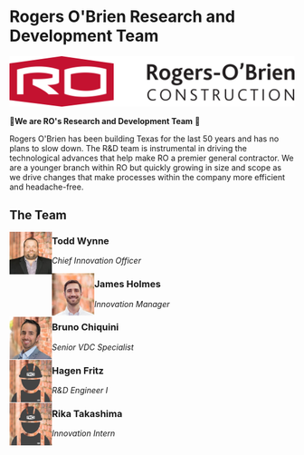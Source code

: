# Rogers O'Brien Research and Development Team

![ro_logo](https://github.com/rogers-obrien-rad/.github/blob/main/images/ro_logo.png)

🔬**We are RO's Research and Development Team** 🚀

Rogers O'Brien has been building Texas for the last 50 years and has no plans to slow down. The R&D team is instrumental in driving the technological advances that help make RO a premier general contractor. We are a younger branch within RO but quickly growing in size and scope as we drive changes that make processes within the company more efficient and headache-free.

## The Team


<img src="https://github.com/rogers-obrien-rad/.github/blob/main/images/Todd_Wynne.jpg" height=75 align="left">

### Todd Wynne
_Chief Innovation Officer_

<img src="https://github.com/rogers-obrien-rad/.github/blob/main/images/James_Holmes.jpg" height=75 align="left">

### James Holmes
_Innovation Manager_

<img src="https://github.com/rogers-obrien-rad/.github/blob/main/images/Bruno_Chiquini%20.jpg" height=75 align="left">

### Bruno Chiquini
_Senior VDC Specialist_

<img src="https://github.com/rogers-obrien-rad/.github/blob/main/images/Hagen_Fritz.jpg" height=75 align="left">

### Hagen Fritz
_R&D Engineer I_

<img src="https://github.com/rogers-obrien-rad/.github/blob/main/images/Rika_Takashima.jpg" height=75 align="left">

### Rika Takashima
_Innovation Intern_
